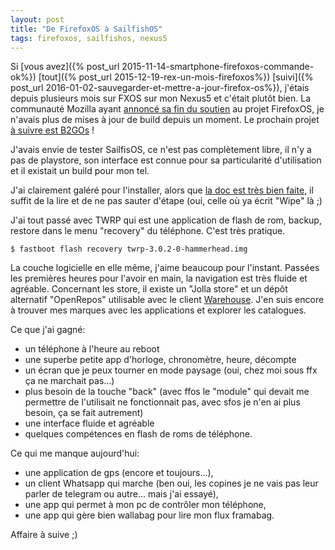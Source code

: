 ```yaml
---
layout: post
title: "De FirefoxOS à SailfishOS"
tags: firefoxos, sailfishos, nexus5
---
```


Si [vous avez]({% post_url 2015-11-14-smartphone-firefoxos-commande-ok%}) [tout]({% post_url 2015-12-19-rex-un-mois-firefoxos%}) [suivi]({% post_url 2016-01-02-sauvegarder-et-mettre-a-jour-firefox-os%}), j'étais depuis plusieurs mois sur FXOS sur mon Nexus5 et c'était plutôt bien. La communauté Mozilla ayant [annoncé sa fin du soutien](https://firefoxos.mozfr.org/post/2016/02/Firefox-OS-passe-des-smartphones-aux-objets-connectes) au projet FirefoxOS, je n'avais plus de mises à jour de build depuis un moment. Le prochain projet [à suivre est B2GOs](https://firefoxos.mozfr.org/post/2016/06/B2G-OS-pour-smartphones-c-est-votre-moment) !

J'avais envie de tester SailfisOS, ce n'est pas complètement libre, il n'y a pas de playstore, son interface est connue pour sa particularité d'utilisation et il existait un build pour mon tel.

J'ai clairement galéré pour l'installer, alors que [la doc est très bien faite](https://wiki.merproject.org/wiki/Adaptations/libhybris/Install_SailfishOS_for_hammerhead#Steps_to_install), il suffit de la lire et de ne pas sauter d'étape (oui, celle où ya écrit "Wipe" là ;)

J'ai tout passé avec TWRP qui est une application de flash de rom, backup, restore dans le menu "recovery" du téléphone. C'est très pratique.
```
$ fastboot flash recovery twrp-3.0.2-0-hammerhead.img
```

La couche logicielle en elle même, j'aime beaucoup pour l'instant. Passées les premières heures pour l'avoir en main, la navigation est très fluide et agréable. Concernant les store, il existe un "Jolla store" et un dépôt alternatif "OpenRepos" utilisable avec le client [Warehouse](https://openrepos.net/content/basil/warehouse). J'en suis encore à trouver mes marques avec les applications et explorer les catalogues.

Ce que j'ai gagné:

* un téléphone à l'heure au reboot
* une superbe petite app d'horloge, chronomètre, heure, décompte
* un écran que je peux tourner en mode paysage (oui, chez moi sous ffx ça ne marchait pas...)
* plus besoin de la touche "back" (avec ffos le "module" qui devait me permettre de l'utilisait ne fonctionnait pas, avec sfos je n'en ai plus besoin, ça se fait autrement)
* une interface fluide et agréable
* quelques compétences en flash de roms de téléphone.

Ce qui me manque aujourd'hui:

* une application de gps (encore et toujours...),
* un client Whatsapp qui marche (ben oui, les copines je ne vais pas leur parler de telegram ou autre... mais j'ai essayé),
* une app qui permet à mon pc de contrôler mon téléphone,
* une app qui gère bien wallabag pour lire mon flux framabag.

Affaire à suive ;)

